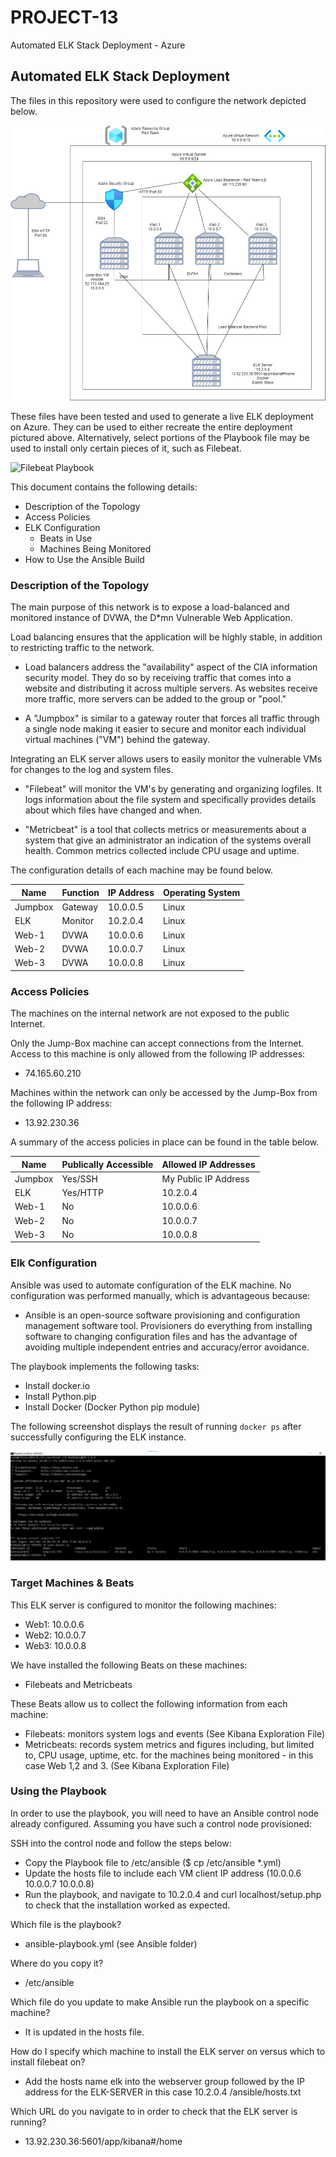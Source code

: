 # PROJECT-13
Automated ELK Stack Deployment - Azure

## Automated ELK Stack Deployment

The files in this repository were used to configure the network depicted below.

![Diagram of Azure Virtual Network](Diagrams/NetDiagram.png)

These files have been tested and used to generate a live ELK deployment on Azure. They can be used to either recreate the entire deployment pictured above. Alternatively, select portions of the Playbook file may be used to install only certain pieces of it, such as Filebeat.

  ![Filebeat Playbook](Ansible/filebeat-playbook.yml)

This document contains the following details:
- Description of the Topology
- Access Policies
- ELK Configuration
  - Beats in Use
  - Machines Being Monitored
- How to Use the Ansible Build


### Description of the Topology

The main purpose of this network is to expose a load-balanced and monitored instance of DVWA, the D*mn Vulnerable Web Application.

Load balancing ensures that the application will be highly stable, in addition to restricting traffic to the network.

- Load balancers address the "availability" aspect of the CIA information security model. They do so by receiving traffic that comes into a website and distributing  it across multiple servers. As websites receive more traffic, more servers can be added to the group or "pool."

- A "Jumpbox" is similar to a gateway router that forces all traffic through a single node making it easier to secure and monitor each individual virtual machines ("VM") behind the gateway.

Integrating an ELK server allows users to easily monitor the vulnerable VMs for changes to the log and system files.

- "Filebeat" will monitor the VM's by generating and organizing logfiles. It logs information about the file system and specifically provides details about which files have changed and when.

-  "Metricbeat" is a tool that collects metrics or measurements about a system that give an administrator an indication of the systems overall health. Common metrics collected include CPU usage and uptime.

The configuration details of each machine may be found below.


| Name    | Function | IP Address | Operating System  |
|---------|----------|------------|-------------------|
| Jumpbox | Gateway  | 10.0.0.5   | Linux             |
| ELK     | Monitor  | 10.2.0.4   | Linux             |
| Web-1   | DVWA     | 10.0.0.6   | Linux             |
| Web-2   | DVWA     | 10.0.0.7   | Linux             |
| Web-3   | DVWA     | 10.0.0.8   | Linux             |

### Access Policies

The machines on the internal network are not exposed to the public Internet.

Only the Jump-Box machine can accept connections from the Internet. Access to this machine is only allowed from the following IP addresses:

 - 74.165.60.210

Machines within the network can only be accessed by the Jump-Box from the following IP address:

-  13.92.230.36

A summary of the access policies in place can be found in the table below.

| Name    | Publically Accessible | Allowed IP Addresses  |
|---------|-----------------------|-----------------------|
| Jumpbox | Yes/SSH               | My Public IP Address  |
| ELK     | Yes/HTTP              | 10.2.0.4              |
| Web-1   | No                    | 10.0.0.6              |
| Web-2   | No                    | 10.0.0.7              |
| Web-3   | No                    | 10.0.0.8              |

### Elk Configuration

Ansible was used to automate configuration of the ELK machine. No configuration was performed manually, which is advantageous because:

- Ansible is an open-source software provisioning and configuration management software tool. Provisioners do everything from installing software to changing configuration files and has the advantage of avoiding multiple independent entries and accuracy/error avoidance.

The playbook implements the following tasks:

- Install docker.io
- Install Python.pip
- Install Docker (Docker Python pip module)

The following screenshot displays the result of running `docker ps` after successfully configuring the ELK instance.

![Screenshot of "docker ps" output - Successful configuration of ELK](Linux/Screenshot.png)

### Target Machines & Beats
This ELK server is configured to monitor the following machines:

- Web1: 10.0.0.6
- Web2: 10.0.0.7
- Web3: 10.0.0.8

We have installed the following Beats on these machines:
- Filebeats and Metricbeats

These Beats allow us to collect the following information from each machine:

- Filebeats: monitors system logs and events (See Kibana Exploration File)
- Metricbeats: records system metrics and figures including, but limited to, CPU usage, uptime, etc. for the machines being monitored - in this case Web 1,2 and 3. (See Kibana Exploration File)

### Using the Playbook
In order to use the playbook, you will need to have an Ansible control node already configured. Assuming you have such a control node provisioned:

SSH into the control node and follow the steps below:
- Copy the Playbook file to /etc/ansible ($ cp /etc/ansible *.yml)
- Update the hosts file to include each VM client IP address (10.0.0.6 10.0.0.7 10.0.0.8)
- Run the playbook, and navigate to 10.2.0.4 and curl localhost/setup.php to check that the installation worked as expected.

Which file is the playbook?

- ansible-playbook.yml (see Ansible folder)

Where do you copy it?

- /etc/ansible

Which file do you update to make Ansible run the playbook on a specific machine?

- It is updated in the hosts file.

How do I specify which machine to install the ELK server on versus which to install filebeat on?

- Add the hosts name elk into the webserver group followed by the IP address for the ELK-SERVER in this case 10.2.0.4 /ansible/hosts.txt

Which URL do you navigate to in order to check that the ELK server is running?

- 13.92.230.36:5601/app/kibana#/home

